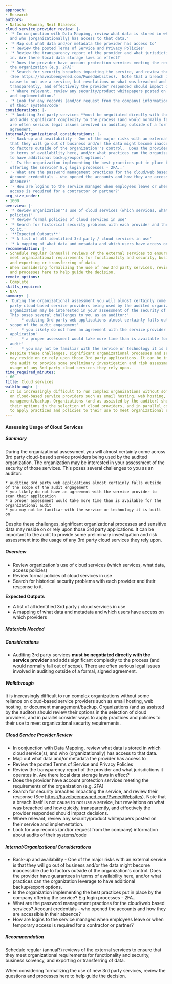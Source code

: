 ```yaml
---
approach:
- Research
authors:
- Natasha Msonza, Neil Blazevic
cloud_service_provider_review: |-
- '* In conjunction with Data Mapping, review what data is stored in which cloud service(s),
  and who (organizationally) has access to that data.'
- '* Map out what data and/or metadata the provider has access to'
- '* Review the posted Terms of Service and Privacy Policies'
- '* Review the transparency report of the provider and what jurisdictions it operates
  in. Are there local data storage laws in effect?'
- '* Does the provider have account protection services meeting the requirements of
  the organization (e.g. 2FA)'
- '* Search for security breaches impacting the service, and review their response
  (See https://haveibeenpwned.com/PwnedWebsites).  Note that a breach itself is not
  cause to not use a service, but revelations on what was breached and how quickly,
  transparently, and effectively the provider responded should impact decisions.'
- '* Where relevant, review any security/product whitepapers posted on their service
  and implementation.'
- '* Look for any records (and/or request from the company) information about audits
  of their systems/code'
considerations: |-
- '* Auditing 3rd party services **must be negotiated directly with the service provider**
  and adds significant complexity to the process (and would normally fall out of scope).  There
  are often serious legal issues involved in auditing outside of a formal, signed
  agreement.'
internal/organizational_considerations: |-
- '- Back-up and availability - One of the major risks with an external service is
  that they will go out of business and/or the data might become inaccessible due
  to factors outside of the organization''s control.  Does the provider have guarantees
  in terms of availability here, and/or what practices can the organization leverage
  to have additional backup/export options.'
- '- Is the organization implementing the best practices put in place by the company
  offering the service? E.g login processes - 2FA..'
- '- What are the password management practices for the cloud/web based services?
  Account credentials - who opened the accounts and how they are accessible in their
  absence?'
- '- How are logins to the service managed when employees leave or when temporary
  access is required for a contractor or partner?'
org_size_under:
- 1000
overview: |-
- '* Review organization''s use of cloud services (which services, what data, access
  policies)'
- '* Review formal policies of cloud services in use'
- '* Search for historical security problems with each provider and their response
  to it.'
- '**Expected Outputs**'
- '* A list of all identified 3rd party / cloud services in use'
- '* A mapping of what data and metadata and which users have access on which providers'
recommendation: |-
- Schedule regular (annual?) reviews of the external services to ensure that they
  meet organizational requirements for functionality and security, business solvency,
  and exporting or transferring of data.
- When considering formalizing the use of new 3rd party services, review the questions
  and processes here to help guide the decision.
remote_options:
- Complete
skills_required:
- N/A
summary: |-
- 'During the organizational assessment you will almost certainly come across 3rd
  party cloud-based service providers being used by the audited organization. The
  organization may be interested in your assessment of the security of those services.
  This poses several challenges to you as an auditor:'
- '    * auditing 3rd party web applications almost certainly falls outside of the
  scope of the audit engagement'
- '    * you likely do not have an agreement with the service provider to scan their
  application'
- '    * a proper assessment would take more time than is available for the organizational
  audit'
- '    * you may not be familiar with the service or technology it is built on'
- Despite these challenges, significant organizational processes and sensitive data
  may reside on or rely upon those 3rd party applications. It can be important to
  the audit to provide some preliminary investigation and risk assessment into the
  usage of any 3rd party cloud services they rely upon.
time_required_minutes:
- 60
title: Cloud services
walkthrough: |-
- It is increasingly difficult to run complex organizations without some reliance
  on cloud-based service providers such as email hosting, web hosting, or document
  management/backup. Organizations (and as assisted by the auditor) should review
  their options in the selection of cloud providers, and in parallel consider ways
  to apply practices and policies to their use to meet organizational security requirements.
---
```


#### Assessing Usage of Cloud Services

##### Summary

During the organizational assessment you will almost certainly come across 3rd party cloud-based service providers being used by the audited organization. The organization may be interested in your assessment of the security of those services. This poses several challenges to you as an auditor:

    * auditing 3rd party web applications almost certainly falls outside of the scope of the audit engagement
    * you likely do not have an agreement with the service provider to scan their application
    * a proper assessment would take more time than is available for the organizational audit
    * you may not be familiar with the service or technology it is built on

Despite these challenges, significant organizational processes and sensitive data may reside on or rely upon those 3rd party applications. It can be important to the audit to provide some preliminary investigation and risk assessment into the usage of any 3rd party cloud services they rely upon.

##### Overview

* Review organization's use of cloud services (which services, what data, access policies)
* Review formal policies of cloud services in use
* Search for historical security problems with each provider and their response to it.

**Expected Outputs**

* A list of all identified 3rd party / cloud services in use
* A mapping of what data and metadata and which users have access on which providers

##### Materials Needed

##### Considerations

* Auditing 3rd party services **must be negotiated directly with the service provider** and adds significant complexity to the process (and would normally fall out of scope).  There are often serious legal issues involved in auditing outside of a formal, signed agreement.

##### Walkthrough

It is increasingly difficult to run complex organizations without some reliance on cloud-based service providers such as email hosting, web hosting, or document management/backup. Organizations (and as assisted by the auditor) should review their options in the selection of cloud providers, and in parallel consider ways to apply practices and policies to their use to meet organizational security requirements.

##### Cloud Service Provider Review

* In conjunction with Data Mapping, review what data is stored in which cloud service(s), and who (organizationally) has access to that data.
* Map out what data and/or metadata the provider has access to
* Review the posted Terms of Service and Privacy Policies
* Review the transparency report of the provider and what jurisdictions it operates in. Are there local data storage laws in effect?
* Does the provider have account protection services meeting the requirements of the organization (e.g. 2FA)
* Search for security breaches impacting the service, and review their response (See https://haveibeenpwned.com/PwnedWebsites).  Note that a breach itself is not cause to not use a service, but revelations on what was breached and how quickly, transparently, and effectively the provider responded should impact decisions.
* Where relevant, review any security/product whitepapers posted on their service and implementation.
* Look for any records (and/or request from the company) information about audits of their systems/code

##### Internal/Organizational Considerations

- Back-up and availability - One of the major risks with an external service is that they will go out of business and/or the data might become inaccessible due to factors outside of the organization's control.  Does the provider have guarantees in terms of availability here, and/or what practices can the organization leverage to have additional backup/export options.
- Is the organization implementing the best practices put in place by the company offering the service? E.g login processes - 2FA..
- What are the password management practices for the cloud/web based services? Account credentials - who opened the accounts and how they are accessible in their absence?
- How are logins to the service managed when employees leave or when temporary access is required for a contractor or partner?

##### Recommendation

Schedule regular (annual?) reviews of the external services to ensure that they meet organizational requirements for functionality and security, business solvency, and exporting or transferring of data.

When considering formalizing the use of new 3rd party services, review the questions and processes here to help guide the decision.